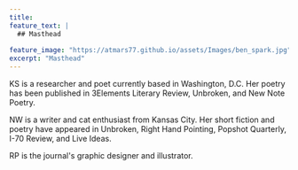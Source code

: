 ```yaml
---
title: 
feature_text: |
  ## Masthead
  
feature_image: "https://atmars77.github.io/assets/Images/ben_spark.jpg"
excerpt: "Masthead"
---
```

KS is a researcher and poet currently based in Washington, D.C. Her poetry has been published in 3Elements Literary Review, Unbroken, and New Note Poetry.

NW is a writer and cat enthusiast from Kansas City. Her short fiction and poetry have appeared in Unbroken, Right Hand Pointing, Popshot Quarterly, I-70 Review, and Live Ideas.

RP is the journal's graphic designer and illustrator.